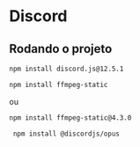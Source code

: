 # Discord

## Rodando o projeto

```bash
npm install discord.js@12.5.1
```

```bash
npm install ffmpeg-static
```
ou
```bash
npm install ffmpeg-static@4.3.0
```

```bash
 npm install @discordjs/opus
```